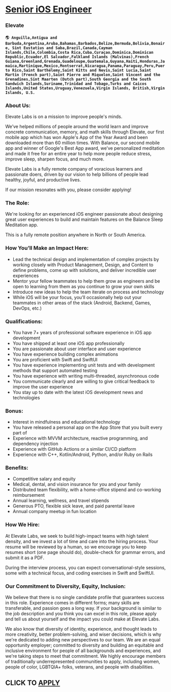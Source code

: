 # [Senior iOS Engineer](https://www.remotewlb.com/apply/senior-ios-engineer-76184)  
### Elevate  
#### `🌎 Anguilla,Antigua and Barbuda,Argentina,Aruba,Bahamas,Barbados,Belize,Bermuda,Bolivia,Bonaire, Sint Eustatius and Saba,Brazil,Canada,Cayman Islands,Chile,Colombia,Costa Rica,Cuba,Curaçao,Dominica,Dominican Republic,Ecuador,El Salvador,Falkland Islands (Malvinas),French Guiana,Greenland,Grenada,Guadeloupe,Guatemala,Guyana,Haiti,Honduras,Jamaica,Martinique,Mexico,Montserrat,Nicaragua,Panama,Paraguay,Peru,Puerto Rico,Saint Barthélemy,Saint Kitts and Nevis,Saint Lucia,Saint Martin (French part),Saint Pierre and Miquelon,Saint Vincent and the Grenadines,Sint Maarten (Dutch part),South Georgia and the South Sandwich Islands,Suriname,Trinidad and Tobago,Turks and Caicos Islands,United States,Uruguay,Venezuela,Virgin Islands, British,Virgin Islands, U.S.`  

### About Us:

Elevate Labs is on a mission to improve people's minds.

We’ve helped millions of people around the world learn and improve concrete communication, memory, and math skills through Elevate, our first mobile app which has won Apple's App of the Year Award and been downloaded more than 60 million times. With Balance, our second mobile app and winner of Google's Best App award, we’ve personalized meditation and made it free for an entire year to help more people reduce stress, improve sleep, sharpen focus, and much more.

Elevate Labs is a fully remote company of voracious learners and passionate doers, driven by our vision to help billions of people lead healthy, joyful, and productive lives.

If our mission resonates with you, please consider applying!

### The Role:

We're looking for an experienced iOS engineer passionate about designing great user experiences to build and maintain features on the Balance Sleep Meditation app.

This is a fully remote position anywhere in North or South America.

### How You’ll Make an Impact Here:

  * Lead the technical design and implementation of complex projects by working closely with Product Management, Design, and Content to define problems, come up with solutions, and deliver incredible user experiences
  * Mentor your fellow teammates to help them grow as engineers and be open to learning from them as you continue to grow your own skills
  * Introduce new ideas to help the team iterate on process and technology
  * While iOS will be your focus, you’ll occasionally help out your teammates in other areas of the stack (Android, Backend, Games, DevOps, etc.)

### Qualifications:

  * You have 7+ years of professional software experience in iOS app development
  * You have shipped at least one iOS app professionally
  * You are passionate about user interface and user experience
  * You have experience building complex animations
  * You are proficient with Swift and SwiftUI
  * You have experience implementing unit tests and with development methods that support automated testing
  * You have experience with writing multi-threaded, asynchronous code
  * You communicate clearly and are willing to give critical feedback to improve the user experience
  * You stay up to date with the latest iOS development news and technologies

### Bonus:

  * Interest in mindfulness and educational technology
  * You have released a personal app on the App Store that you built every part of
  * Experience with MVVM architecture, reactive programming, and dependency injection
  * Experience with GitHub Actions or a similar CI/CD platform
  * Experience with C++, Kotlin/Android, Python, and/or Ruby on Rails

### Benefits:

  * Competitive salary and equity
  * Medical, dental, and vision insurance for you and your family
  * Distributed team flexibility, with a home-office stipend and co-working reimbursement
  * Annual learning, wellness, and travel stipends
  * Generous PTO, flexible sick leave, and paid parental leave
  * Annual company meetup in fun location

### How We Hire:

At Elevate Labs, we seek to build high-impact teams with high talent density, and we invest a lot of time and care into the hiring process. Your resume will be reviewed by a human, so we encourage you to keep resumes short (one page should do), double-check for grammar errors, and submit it as a PDF.

During the interview process, you can expect conversational-style sessions, some with a technical focus, and coding exercises in Swift and SwiftUI.

### Our Commitment to Diversity, Equity, Inclusion:

We believe that there is no single candidate profile that guarantees success in this role. Experience comes in different forms; many skills are transferable, and passion goes a long way. If your background is similar to the job description and you think you can excel in this role, please apply and tell us about yourself and the impact you could make at Elevate Labs.

We also know that diversity of identity, experience, and thought leads to more creativity, better problem-solving, and wiser decisions, which is why we're dedicated to adding new perspectives to our team. We are an equal opportunity employer; committed to diversity and building an equitable and inclusive environment for people of all backgrounds and experiences, and we're taking steps to meet that commitment. We highly encourage members of traditionally underrepresented communities to apply, including women, people of color, LGBTQIA+ folks, veterans, and people with disabilities.

  
## CLICK TO [APPLY](https://www.remotewlb.com/apply/senior-ios-engineer-76184)

